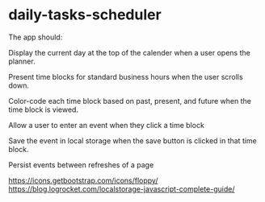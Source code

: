 # daily-tasks-scheduler

The app should:

Display the current day at the top of the calender when a user opens the planner.

Present time blocks for standard business hours when the user scrolls down.

Color-code each time block based on past, present, and future when the time block is viewed.

Allow a user to enter an event when they click a time block

Save the event in local storage when the save button is clicked in that time block.

Persist events between refreshes of a page


<!-- bootstrap floppy icon / i + svg is needed -->
https://icons.getbootstrap.com/icons/floppy/
https://blog.logrocket.com/localstorage-javascript-complete-guide/